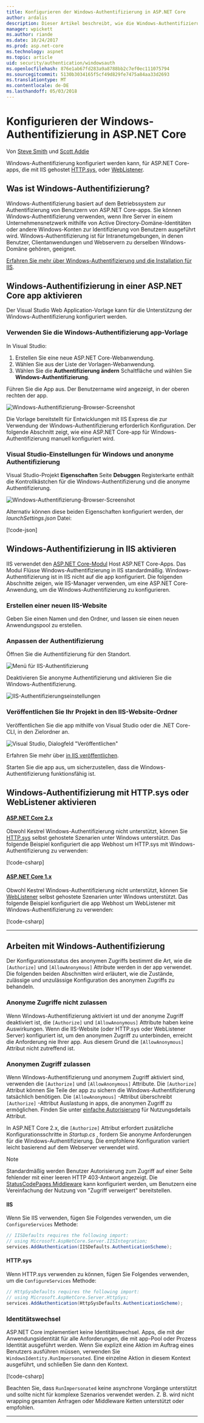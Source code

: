 ```yaml
---
title: Konfigurieren der Windows-Authentifizierung in ASP.NET Core
author: ardalis
description: Dieser Artikel beschreibt, wie die Windows-Authentifizierung in ASP.NET Core mit IIS Express, IIS, HTTP.sys und WebListener konfiguriert.
manager: wpickett
ms.author: riande
ms.date: 10/24/2017
ms.prod: asp.net-core
ms.technology: aspnet
ms.topic: article
uid: security/authentication/windowsauth
ms.openlocfilehash: 876e1ab67fd283a9a8788bb2c7ef0ec111075794
ms.sourcegitcommit: 5130b3034165f5cf49d829fe7475a84aa33d2693
ms.translationtype: MT
ms.contentlocale: de-DE
ms.lasthandoff: 05/03/2018
---
```

# <a name="configure-windows-authentication-in-aspnet-core"></a>Konfigurieren der Windows-Authentifizierung in ASP.NET Core

Von [Steve Smith](https://ardalis.com) und [Scott Addie](https://twitter.com/Scott_Addie)

Windows-Authentifizierung konfiguriert werden kann, für ASP.NET Core-apps, die mit IIS gehostet [HTTP.sys](xref:fundamentals/servers/httpsys), oder [WebListener](xref:fundamentals/servers/weblistener).

## <a name="what-is-windows-authentication"></a>Was ist Windows-Authentifizierung?

Windows-Authentifizierung basiert auf dem Betriebssystem zur Authentifizierung von Benutzern von ASP.NET Core-apps. Sie können Windows-Authentifizierung verwenden, wenn Ihre Server in einem Unternehmensnetzwerk mithilfe von Active Directory-Domäne-Identitäten oder andere Windows-Konten zur Identifizierung von Benutzern ausgeführt wird. Windows-Authentifizierung ist für Intranetumgebungen, in denen Benutzer, Clientanwendungen und Webservern zu derselben Windows-Domäne gehören, geeignet.

[Erfahren Sie mehr über Windows-Authentifizierung und die Installation für IIS](/iis/configuration/system.webServer/security/authentication/windowsAuthentication/).

## <a name="enable-windows-authentication-in-an-aspnet-core-app"></a>Windows-Authentifizierung in einer ASP.NET Core app aktivieren

Der Visual Studio Web Application-Vorlage kann für die Unterstützung der Windows-Authentifizierung konfiguriert werden.

### <a name="use-the-windows-authentication-app-template"></a>Verwenden Sie die Windows-Authentifizierung app-Vorlage

In Visual Studio:
1. Erstellen Sie eine neue ASP.NET Core-Webanwendung. 
1. Wählen Sie aus der Liste der Vorlagen-Webanwendung.
1. Wählen Sie die **Authentifizierung ändern** Schaltfläche und wählen Sie **Windows-Authentifizierung**. 

Führen Sie die App aus. Der Benutzername wird angezeigt, in der oberen rechten der app.

![Windows-Authentifizierung-Browser-Screenshot](windowsauth/_static/browser-screenshot.png)

Die Vorlage bereitstellt für Entwicklungen mit IIS Express die zur Verwendung der Windows-Authentifizierung erforderlich Konfiguration. Der folgende Abschnitt zeigt, wie eine ASP.NET Core-app für Windows-Authentifizierung manuell konfiguriert wird.

### <a name="visual-studio-settings-for-windows-and-anonymous-authentication"></a>Visual Studio-Einstellungen für Windows und anonyme Authentifizierung

Visual Studio-Projekt **Eigenschaften** Seite **Debuggen** Registerkarte enthält die Kontrollkästchen für die Windows-Authentifizierung und die anonyme Authentifizierung.

![Windows-Authentifizierung-Browser-Screenshot](windowsauth/_static/vs-auth-property-menu.png)

Alternativ können diese beiden Eigenschaften konfiguriert werden, der *launchSettings.json* Datei:

[!code-json[](windowsauth/sample/launchSettings.json?highlight=3-4)]

## <a name="enable-windows-authentication-with-iis"></a>Windows-Authentifizierung in IIS aktivieren

IIS verwendet den [ASP.NET Core-Modul](xref:fundamentals/servers/aspnet-core-module) Host ASP.NET Core-Apps. Das Modul Flüsse Windows-Authentifizierung in IIS standardmäßig. Windows-Authentifizierung ist in IIS nicht auf die app konfiguriert. Die folgenden Abschnitte zeigen, wie IIS-Manager verwenden, um eine ASP.NET Core-Anwendung, um die Windows-Authentifizierung zu konfigurieren.

### <a name="create-a-new-iis-site"></a>Erstellen einer neuen IIS-Website

Geben Sie einen Namen und den Ordner, und lassen sie einen neuen Anwendungspool zu erstellen.

### <a name="customize-authentication"></a>Anpassen der Authentifizierung

Öffnen Sie die Authentifizierung für den Standort.

![Menü für IIS-Authentifizierung](windowsauth/_static/iis-authentication-menu.png)

Deaktivieren Sie anonyme Authentifizierung und aktivieren Sie die Windows-Authentifizierung.

![IIS-Authentifizierungseinstellungen](windowsauth/_static/iis-auth-settings.png)

### <a name="publish-your-project-to-the-iis-site-folder"></a>Veröffentlichen Sie Ihr Projekt in den IIS-Website-Ordner

Veröffentlichen Sie die app mithilfe von Visual Studio oder die .NET Core-CLI, in den Zielordner an.

![Visual Studio, Dialogfeld "Veröffentlichen"](windowsauth/_static/vs-publish-app.png)

Erfahren Sie mehr über [in IIS veröffentlichen](xref:host-and-deploy/iis/index).

Starten Sie die app aus, um sicherzustellen, dass die Windows-Authentifizierung funktionsfähig ist.

## <a name="enable-windows-authentication-with-httpsys-or-weblistener"></a>Windows-Authentifizierung mit HTTP.sys oder WebListener aktivieren

#### <a name="aspnet-core-2xtabaspnetcore2x"></a>[ASP.NET Core 2.x](#tab/aspnetcore2x/)
Obwohl Kestrel Windows-Authentifizierung nicht unterstützt, können Sie [HTTP.sys](xref:fundamentals/servers/httpsys) selbst gehostete Szenarien unter Windows unterstützt. Das folgende Beispiel konfiguriert die app Webhost um HTTP.sys mit Windows-Authentifizierung zu verwenden:

[!code-csharp[](windowsauth/sample/Program2x.cs?highlight=9-14)]

#### <a name="aspnet-core-1xtabaspnetcore1x"></a>[ASP.NET Core 1.x](#tab/aspnetcore1x/)
Obwohl Kestrel Windows-Authentifizierung nicht unterstützt, können Sie [WebListener](xref:fundamentals/servers/weblistener) selbst gehostete Szenarien unter Windows unterstützt. Das folgende Beispiel konfiguriert die app Webhost um WebListener mit Windows-Authentifizierung zu verwenden:

[!code-csharp[](windowsauth/sample/Program1x.cs?highlight=6-11)]

* * *
## <a name="work-with-windows-authentication"></a>Arbeiten mit Windows-Authentifizierung

Der Konfigurationsstatus des anonymen Zugriffs bestimmt die Art, wie die `[Authorize]` und `[AllowAnonymous]` Attribute werden in der app verwendet. Die folgenden beiden Abschnitten wird erläutert, wie die Zustände, zulässige und unzulässige Konfiguration des anonymen Zugriffs zu behandeln.

### <a name="disallow-anonymous-access"></a>Anonyme Zugriffe nicht zulassen

Wenn Windows-Authentifizierung aktiviert ist und der anonyme Zugriff deaktiviert ist, die `[Authorize]` und `[AllowAnonymous]` Attribute haben keine Auswirkungen. Wenn die IIS-Website (oder HTTP.sys oder WebListener Server) konfiguriert ist, um den anonymen Zugriff zu unterbinden, erreicht die Anforderung nie Ihrer app. Aus diesem Grund die `[AllowAnonymous]` Attribut nicht zutreffend ist.

### <a name="allow-anonymous-access"></a>Anonymen Zugriff zulassen

Wenn Windows-Authentifizierung und anonymem Zugriff aktiviert sind, verwenden die `[Authorize]` und `[AllowAnonymous]` Attribute. Die `[Authorize]` Attribut können Sie Teile der app zu sichern die Windows-Authentifizierung tatsächlich benötigen. Die `[AllowAnonymous]` -Attribut überschreibt `[Authorize]` -Attribut Auslastung in apps, die anonymen Zugriff zu ermöglichen. Finden Sie unter [einfache Autorisierung](xref:security/authorization/simple) für Nutzungsdetails Attribut.

In ASP.NET Core 2.x, die `[Authorize]` Attribut erfordert zusätzliche Konfigurationsschritte in *Startup.cs* , fordern Sie anonyme Anforderungen für die Windows-Authentifizierung. Die empfohlene Konfiguration variiert leicht basierend auf dem Webserver verwendet wird.

> [!NOTE]
> Standardmäßig werden Benutzer Autorisierung zum Zugriff auf einer Seite fehlender mit einer leeren HTTP 403-Antwort angezeigt. Die [StatusCodePages Middleware](xref:fundamentals/error-handling#configuring-status-code-pages) kann konfiguriert werden, um Benutzern eine Vereinfachung der Nutzung von "Zugriff verweigert" bereitstellen.

#### <a name="iis"></a>IIS

Wenn Sie IIS verwenden, fügen Sie Folgendes verwenden, um die `ConfigureServices` Methode: 

```csharp
// IISDefaults requires the following import:
// using Microsoft.AspNetCore.Server.IISIntegration;
services.AddAuthentication(IISDefaults.AuthenticationScheme);
```

#### <a name="httpsys"></a>HTTP.sys

Wenn HTTP.sys verwenden zu können, fügen Sie Folgendes verwenden, um die `ConfigureServices` Methode:

```csharp
// HttpSysDefaults requires the following import:
// using Microsoft.AspNetCore.Server.HttpSys;
services.AddAuthentication(HttpSysDefaults.AuthenticationScheme);
```

### <a name="impersonation"></a>Identitätswechsel

ASP.NET Core implementiert keine Identitätswechsel. Apps, die mit der Anwendungsidentität für alle Anforderungen, die mit app-Pool oder Prozess Identität ausgeführt werden. Wenn Sie explizit eine Aktion im Auftrag eines Benutzers ausführen müssen, verwenden Sie `WindowsIdentity.RunImpersonated`. Eine einzelne Aktion in diesem Kontext ausgeführt, und schließen Sie dann den Kontext.

[!code-csharp[](windowsauth/sample/Startup.cs?name=snippet_Impersonate&highlight=10-18)]

Beachten Sie, dass `RunImpersonated` keine asynchrone Vorgänge unterstützt und sollte nicht für komplexe Szenarios verwendet werden. Z. B. wird nicht wrapping gesamten Anfragen oder Middleware Ketten unterstützt oder empfohlen.

---
